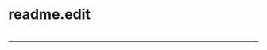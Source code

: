 # readme.edit
<!DOCTYPE html>
<html>
  
  <head>
    <link rel="" type="" href="">
    <title></title>
  </head>
  <body>
    <div class="blow">
      <h1></h1>
      <hr>
      <h2></h2>
    </div>
    
